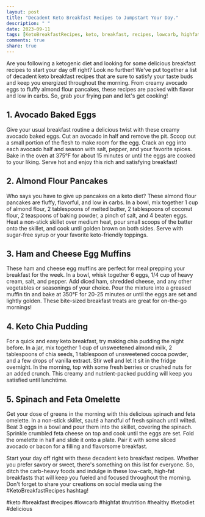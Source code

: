 ```yaml
---
layout: post
title: "Decadent Keto Breakfast Recipes to Jumpstart Your Day."
description: " "
date: 2023-09-11
tags: [KetoBreakfastRecipes, keto, breakfast, recipes, lowcarb, highfat, nutrition, healthy, ketodiet, delicious]
comments: true
share: true
---
```


Are you following a ketogenic diet and looking for some delicious breakfast recipes to start your day off right? Look no further! We've put together a list of decadent keto breakfast recipes that are sure to satisfy your taste buds and keep you energized throughout the morning. From creamy avocado eggs to fluffy almond flour pancakes, these recipes are packed with flavor and low in carbs. So, grab your frying pan and let's get cooking!

## 1. Avocado Baked Eggs

Give your usual breakfast routine a delicious twist with these creamy avocado baked eggs. Cut an avocado in half and remove the pit. Scoop out a small portion of the flesh to make room for the egg. Crack an egg into each avocado half and season with salt, pepper, and your favorite spices. Bake in the oven at 375°F for about 15 minutes or until the eggs are cooked to your liking. Serve hot and enjoy this rich and satisfying breakfast!

## 2. Almond Flour Pancakes

Who says you have to give up pancakes on a keto diet? These almond flour pancakes are fluffy, flavorful, and low in carbs. In a bowl, mix together 1 cup of almond flour, 2 tablespoons of melted butter, 2 tablespoons of coconut flour, 2 teaspoons of baking powder, a pinch of salt, and 4 beaten eggs. Heat a non-stick skillet over medium heat, pour small scoops of the batter onto the skillet, and cook until golden brown on both sides. Serve with sugar-free syrup or your favorite keto-friendly toppings.

## 3. Ham and Cheese Egg Muffins

These ham and cheese egg muffins are perfect for meal prepping your breakfast for the week. In a bowl, whisk together 6 eggs, 1/4 cup of heavy cream, salt, and pepper. Add diced ham, shredded cheese, and any other vegetables or seasonings of your choice. Pour the mixture into a greased muffin tin and bake at 350°F for 20-25 minutes or until the eggs are set and lightly golden. These bite-sized breakfast treats are great for on-the-go mornings!

## 4. Keto Chia Pudding

For a quick and easy keto breakfast, try making chia pudding the night before. In a jar, mix together 1 cup of unsweetened almond milk, 2 tablespoons of chia seeds, 1 tablespoon of unsweetened cocoa powder, and a few drops of vanilla extract. Stir well and let it sit in the fridge overnight. In the morning, top with some fresh berries or crushed nuts for an added crunch. This creamy and nutrient-packed pudding will keep you satisfied until lunchtime.

## 5. Spinach and Feta Omelette

Get your dose of greens in the morning with this delicious spinach and feta omelette. In a non-stick skillet, sauté a handful of fresh spinach until wilted. Beat 3 eggs in a bowl and pour them into the skillet, covering the spinach. Sprinkle crumbled feta cheese on top and cook until the eggs are set. Fold the omelette in half and slide it onto a plate. Pair it with some sliced avocado or bacon for a filling and flavorsome breakfast.

Start your day off right with these decadent keto breakfast recipes. Whether you prefer savory or sweet, there's something on this list for everyone. So, ditch the carb-heavy foods and indulge in these low-carb, high-fat breakfasts that will keep you fueled and focused throughout the morning. Don't forget to share your creations on social media using the #KetoBreakfastRecipes hashtag!

#keto #breakfast #recipes #lowcarb #highfat #nutrition #healthy #ketodiet #delicious